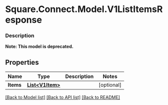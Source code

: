# Square.Connect.Model.V1ListItemsResponse

### Description


**Note: This model is deprecated.**

## Properties

Name | Type | Description | Notes
------------ | ------------- | ------------- | -------------
**Items** | [**List&lt;V1Item&gt;**](V1Item.md) |  | [optional] 



[[Back to Model list]](../README.md#documentation-for-models) [[Back to API list]](../README.md#documentation-for-api-endpoints) [[Back to README]](../README.md)

